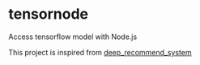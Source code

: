 # tensornode
Access tensorflow model with Node.js

This project is inspired from [deep_recommend_system](https://github.com/tobegit3hub/deep_recommend_system)
